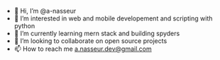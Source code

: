 - 👋 Hi, I’m @a-nasseur
- 👀 I’m interested in web and mobile developement and scripting with python
- 🌱 I’m currently learning mern stack and building spyders
- 💞️ I’m looking to collaborate on open source projects
- 📫 How to reach me a.nasseur.dev@gmail.com

<!---
a-nasseur/a-nasseur is a ✨ special ✨ repository because its `README.md` (this file) appears on your GitHub profile.
You can click the Preview link to take a look at your changes.
--->
